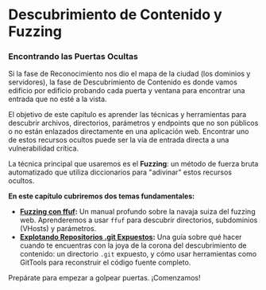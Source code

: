# Descubrimiento de Contenido y Fuzzing

### Encontrando las Puertas Ocultas

Si la fase de Reconocimiento nos dio el mapa de la ciudad (los dominios y servidores), la fase de Descubrimiento de Contenido es donde vamos edificio por edificio probando cada puerta y ventana para encontrar una entrada que no esté a la vista.

El objetivo de este capítulo es aprender las técnicas y herramientas para descubrir archivos, directorios, parámetros y endpoints que no son públicos o no están enlazados directamente en una aplicación web. Encontrar uno de estos recursos ocultos puede ser la vía de entrada directa a una vulnerabilidad crítica.

La técnica principal que usaremos es el **Fuzzing**: un método de fuerza bruta automatizado que utiliza diccionarios para "adivinar" estos recursos ocultos.

**En este capítulo cubriremos dos temas fundamentales:**

* **[Fuzzing con ffuf](./03a-fuzzing-con-ffuf.md):** Un manual profundo sobre la navaja suiza del fuzzing web. Aprenderemos a usar `ffuf` para descubrir directorios, subdominios (VHosts) y parámetros.
* **[Explotando Repositorios .git Expuestos](./03b-explotando-git-expuesto.md):** Una guía sobre qué hacer cuando te encuentras con la joya de la corona del descubrimiento de contenido: un directorio `.git` expuesto, y cómo usar herramientas como GitTools para reconstruir el código fuente completo.

Prepárate para empezar a golpear puertas. ¡Comenzamos!
